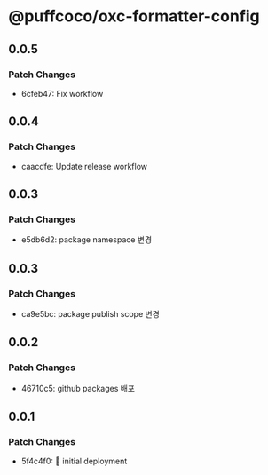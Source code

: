 # @puffcoco/oxc-formatter-config

## 0.0.5

### Patch Changes

- 6cfeb47: Fix workflow

## 0.0.4

### Patch Changes

- caacdfe: Update release workflow

## 0.0.3

### Patch Changes

- e5db6d2: package namespace 변경

## 0.0.3

### Patch Changes

- ca9e5bc: package publish scope 변경

## 0.0.2

### Patch Changes

- 46710c5: github packages 배포

## 0.0.1

### Patch Changes

- 5f4c4f0: 🚀 initial deployment

